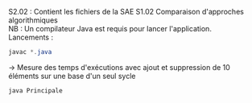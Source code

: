 S2.02 : Contient les fichiers de la SAE S1.02 Comparaison d'approches algorithmiques <br>
NB : Un compilateur Java est requis pour lancer l'application. <br>
Lancements : <br>
```java
javac *.java
```
-> Mesure des temps d'exécutions avec ajout et suppression de 10 éléments sur une base d'un seul sycle
```java
java Principale
```